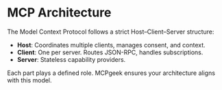 # MCP Architecture

The Model Context Protocol follows a strict Host–Client–Server structure:
- **Host**: Coordinates multiple clients, manages consent, and context.
- **Client**: One per server. Routes JSON-RPC, handles subscriptions.
- **Server**: Stateless capability providers.

Each part plays a defined role. MCPgeek ensures your architecture aligns with this model.